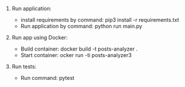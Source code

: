 1. Run application: 
    - install requirements by command: pip3 install -r requirements.txt
    - Run application by command: python run main.py

2. Run app using Docker:
    - Build container: docker build -t posts-analyzer .
    - Start container: ocker run -ti posts-analyzer3  

3. Run tests:
    - Run command: pytest
